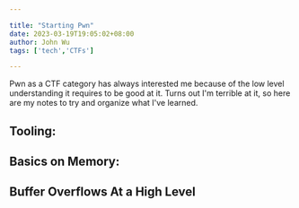 ```yaml
---

title: "Starting Pwn"
date: 2023-03-19T19:05:02+08:00
author: John Wu
tags: ['tech','CTFs']

---
```


Pwn as a CTF category has always interested me because of the low level understanding it requires to be good at it. Turns out I'm terrible at it, so here are my notes to try and organize what I've learned.

## Tooling:

## Basics on Memory:

## Buffer Overflows At a High Level
